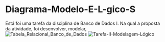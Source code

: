 # Diagrama-Modelo-E-L-gico-S
Está foi uma tarefa da disciplina de Banco de Dados I. Na qual a proposta da atividade, foi desenvolver, modelar,
![Tabela_Relacional_Banco_de_Dados](https://github.com/user-attachments/assets/bf7471bd-6ccd-46dd-9d93-5e9466f70898)
![Tarefa-II-Modelagem-Lógico](https://github.com/user-attachments/assets/66381b9f-1660-4b60-9aab-424fed2539b3)
